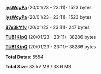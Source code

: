 [**iysWcyPa**](/data/iysWcyPa.txt) (20/01/23 - 23:11)- 1523 bytes

[**iysWcyPa**](/data/iysWcyPa.txt) (20/01/23 - 23:11)- 1523 bytes

[**B7e3kYfy**](/data/B7e3kYfy.txt) (20/01/23 - 23:11)- 247 bytes

[**TUB1KipQ**](/data/TUB1KipQ.txt) (20/01/23 - 23:11)- 38286 bytes

[**TUB1KipQ**](/data/TUB1KipQ.txt) (20/01/23 - 23:11)- 38286 bytes

**Total Datas**: 5554

**Total Size**: 33.57 MB / 33.6 MB